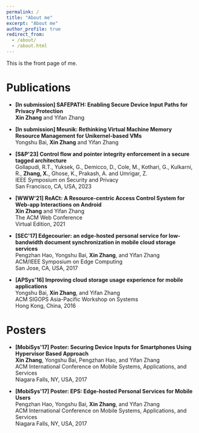 ```yaml
---
permalink: /
title: "About me"
excerpt: "About me"
author_profile: true
redirect_from: 
  - /about/
  - /about.html
---
```


This is the front page of me.

# Publications

- **[In submission] SAFEPATH: Enabling Secure Device Input Paths for Privacy Protection**\
  **Xin Zhang** and Yifan Zhang

- **[In submission] Meunik: Rethinking Virtual Machine Memory Resource Management for Unikernel-based VMs**\
  Yongshu Bai, **Xin Zhang** and Yifan Zhang

- **[S&P'23] Control flow and pointer integrity enforcement in a secure tagged architecture**\
  Gollapudi, R.T., Yuksek, G., Demicco, D., Cole, M., Kothari, G., Kulkarni, R., **Zhang, X.**, Ghose, K., Prakash, A. and Umrigar, Z.\
  IEEE Symposium on Security and Privacy\
  San Francisco, CA, USA, 2023

- **[WWW'21] ReACt: A Resource-centric Access Control System for Web-app Interactions on Android**\
  **Xin Zhang** and Yifan Zhang\
  The ACM Web Conference\
  Virtual Edition, 2021  
  
 - **[SEC'17] Edgecourier: an edge-hosted personal service for low-bandwidth document synchronization in mobile cloud storage services**\
  Pengzhan Hao, Yongshu Bai, **Xin Zhang**, and Yifan Zhang\
  ACM/IEEE Symposium on Edge Computing\
  San Jose, CA, USA, 2017

- **[APSys'16] Improving cloud storage usage experience for mobile applications**\
  Yongshu Bai, **Xin Zhang**, and Yifan Zhang\
  ACM SIGOPS Asia-Pacific Workshop on Systems\
  Hong Kong, China, 2016
  
# Posters
- **[MobiSys'17] Poster: Securing Device Inputs for Smartphones Using Hypervisor Based Approach**\
  **Xin Zhang**, Yongshu Bai, Pengzhan Hao, and Yifan Zhang\
  ACM International Conference on Mobile Systems, Applications, and Services\
  Niagara Falls, NY, USA, 2017

- **[MobiSys'17] Poster: EPS: Edge-hosted Personal Services for Mobile Users**\
  Pengzhan Hao, Yongshu Bai, **Xin Zhang**, and Yifan Zhang\
  ACM International Conference on Mobile Systems, Applications, and Services\
  Niagara Falls, NY, USA, 2017
